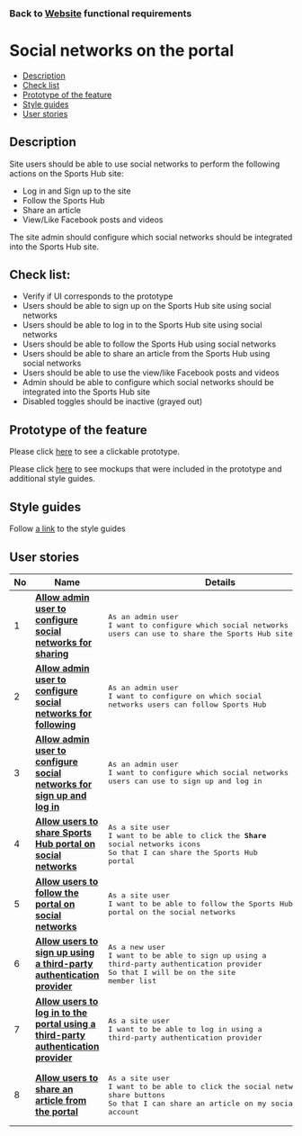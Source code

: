 ### Back to [Website](/sports_hub_portal/web_application_features/web_application_features_list/README.md) functional requirements

# Social networks on the portal

- [Description](#description)
- [Check list](#check-list)
- [Prototype of the feature](#prototype-of-the-feature)
- [Style guides](#style-guides)
- [User stories](#user-stories)

## Description

Site users should be able to use social networks to perform the following actions on the Sports Hub site:
  - Log in and Sign up to the site
  - Follow the Sports Hub
  - Share an article
  - View/Like Facebook posts and videos

The site admin should configure which social networks should be integrated into the Sports Hub site.

## Check list:

  - Verify if UI corresponds to the prototype
  - Users should be able to sign up on the Sports Hub site using social networks
  - Users should be able to log in to the Sports Hub site using social networks
  - Users should be able to follow the Sports Hub using social networks
  - Users should be able to share an article from the Sports Hub using social networks
  - Users should be able to use the view/like Facebook posts and videos
  - Admin should be able to configure which social networks should be integrated into the Sports Hub site
  - Disabled toggles should be inactive (grayed out)

## Prototype of the feature

Please click [here](https://www.figma.com/proto/lVmiGA96ZPah8B8cADNZrb/Social-Networks?node-id=7214%3A523&viewport=278%2C5%2C0.10142996907234192&scaling=min-zoom) to see a clickable prototype.

Please click [here](https://www.figma.com/file/lVmiGA96ZPah8B8cADNZrb/Social-Networks?node-id=0%3A36) to see mockups that were included in the prototype and additional style guides.

## Style guides

Follow [a link](https://www.figma.com/proto/0zkkf5WC77OSpvyD6YXpFE/Style-guides?page-id=0%3A1&node-id=19%3A5368&viewport=266%2C48%2C0.54&scaling=min-zoom&starting-point-node-id=19%3A5368) to the style guides

## User stories

No           |      Name     |   Details
------------ | ------------- | -------------
1 |[**Allow admin user to configure social networks for sharing**](/sports_hub_portal/web_application_features/social_networks/user_stories/configure_socital_networks_to_share/README.md)|<pre>As an admin user<br>I want to configure which social networks users can use to share the Sports Hub site</pre>
2 |[**Allow admin user to configure social networks for following**](/sports_hub_portal/web_application_features/social_networks/user_stories/configure_social_networks_to_follow/README.md)|<pre>As an admin user<br>I want to configure on which social networks users can follow Sports Hub</pre>
3 |[**Allow admin user to configure social networks for sign up and log in**](/sports_hub_portal/web_application_features/social_networks/user_stories/configure_social_networks_to_login_signup/README.md)|<pre>As an admin user<br>I want to configure which social networks users can use to sign up and log in</pre>
4 |[**Allow users to share Sports Hub portal on social networks**](/sports_hub_portal/web_application_features/social_networks/user_stories/share_with_social_networks/README.md)|<pre>As a site user<br>I want to be able to click the <b>Share</b> social networks icons<br>So that I can share the Sports Hub portal</pre>
5 |[**Allow users to follow the portal on social networks**](/sports_hub_portal/web_application_features/social_networks/user_stories/follow_on_social_networks_block/README.md)|<pre>As a site user<br>I want to be able to follow the Sports Hub portal on the social networks</pre>
6 |[**Allow users to sign up using a third-party authentication provider**](/sports_hub_portal/web_application_features/social_networks/user_stories/sign_up_with_third_party/README.md)|<pre>As a new user<br>I want to be able to sign up using a third-party authentication provider<br>So that I will be on the site member list</pre>
7 |[**Allow users to log in to the portal using a third-party authentication provider**](/sports_hub_portal/web_application_features/social_networks/user_stories/log_in_with_third_party/README.md)|<pre>As a site user<br>I want to be able to log in using a third-party authentication provider</pre>
8 |[**Allow users to share an article from the portal**](/sports_hub_portal/web_application_features/social_networks/user_stories/sharing_an_article/README.md)|<pre>As a site user<br>I want to be able to click the social network share buttons<br>So that I can share an article on my social network account</pre>
